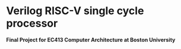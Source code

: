 # Verilog RISC-V single cycle processor
**Final Project for EC413 Computer Architecture at Boston University**
